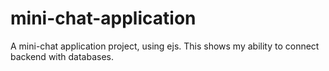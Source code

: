 ﻿# mini-chat-application
A mini-chat application project, using ejs.
This shows my ability to connect backend with databases.
